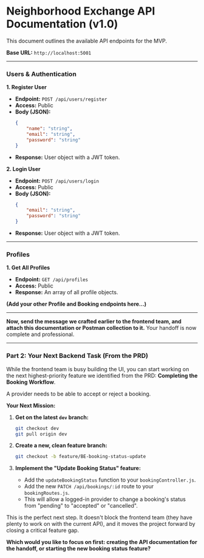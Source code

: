 # Neighborhood Exchange API Documentation (v1.0)

This document outlines the available API endpoints for the MVP.

**Base URL:** `http://localhost:5001`

---

### Users & Authentication

**1. Register User**
*   **Endpoint:** `POST /api/users/register`
*   **Access:** Public
*   **Body (JSON):**
    ```json
    {
        "name": "string",
        "email": "string",
        "password": "string"
    }
    ```
*   **Response:** User object with a JWT token.

**2. Login User**
*   **Endpoint:** `POST /api/users/login`
*   **Access:** Public
*   **Body (JSON):**
    ```json
    {
        "email": "string",
        "password": "string"
    }
    ```
*   **Response:** User object with a JWT token.

---

### Profiles

**1. Get All Profiles**
*   **Endpoint:** `GET /api/profiles`
*   **Access:** Public
*   **Response:** An array of all profile objects.

**(Add your other Profile and Booking endpoints here...)**

---

**Now, send the message we crafted earlier to the frontend team, and attach this documentation or Postman collection to it.** Your handoff is now complete and professional.

---

### **Part 2: Your Next Backend Task (From the PRD)**

While the frontend team is busy building the UI, you can start working on the next highest-priority feature we identified from the PRD: **Completing the Booking Workflow**.

A provider needs to be able to accept or reject a booking.

**Your Next Mission:**

1.  **Get on the latest `dev` branch:**
    ```bash
    git checkout dev
    git pull origin dev
    ```

2.  **Create a new, clean feature branch:**
    ```bash
    git checkout -b feature/BE-booking-status-update
    ```

3.  **Implement the "Update Booking Status" feature:**
    *   Add the `updateBookingStatus` function to your `bookingController.js`.
    *   Add the new `PATCH /api/bookings/:id` route to your `bookingRoutes.js`.
    *   This will allow a logged-in provider to change a booking's status from "pending" to "accepted" or "cancelled".

This is the perfect next step. It doesn't block the frontend team (they have plenty to work on with the current API), and it moves the project forward by closing a critical feature gap.

**Which would you like to focus on first: creating the API documentation for the handoff, or starting the new booking status feature?**